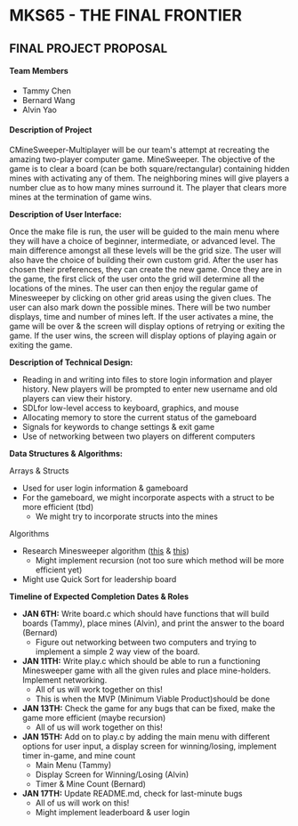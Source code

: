 # MKS65 - THE FINAL FRONTIER

## FINAL PROJECT PROPOSAL

#### Team Members
- Tammy Chen
- Bernard Wang 
- Alvin Yao

#### Description of Project

CMineSweeper-Multiplayer will be our team&#39;s attempt at recreating the amazing two-player computer game. MineSweeper. The objective of the game is to clear a board (can be both square/rectangular) containing hidden mines with activating any of them. The neighboring mines will give players a number clue as to how many mines surround it. The player that clears more mines at the termination of game wins.

**Description of User Interface:**

Once the make file is run, the user will be guided to the main menu where they will have a choice of beginner, intermediate, or advanced level. The main difference amongst all these levels will be the grid size. The user will also have the choice of building their own custom grid. After the user has chosen their preferences, they can create the new game. Once they are in the game, the first click of the user onto the grid will determine all the locations of the mines. The user can then enjoy the regular game of Minesweeper by clicking on other grid areas using the given clues. The user can also mark down the possible mines. There will be two number displays, time and number of mines left. If the user activates a mine, the game will be over &amp; the screen will display options of retrying or exiting the game. If the user wins, the screen will display options of playing again or exiting the game.

**Description of Technical Design:**

- Reading in and writing into files to store login information and player history. New players will be prompted to enter new username and old players can view their history.
- SDLfor low-level access to keyboard, graphics, and mouse
- Allocating memory to store the current status of the gameboard
- Signals for keywords to change settings &amp; exit game
- Use of networking between two players on different computers

**Data Structures &amp; Algorithms:**

Arrays &amp; Structs

- Used for user login information &amp; gameboard
- For the gameboard, we might incorporate aspects with a struct to be more efficient (tbd)
  - We might try to incorporate structs into the mines

Algorithms

- Research Minesweeper algorithm ([this](https://quantum-p.livejournal.com/19616.html) &amp; [this](https://massaioli.wordpress.com/2013/01/12/solving-minesweeper-with-matricies/))
  - Might implement recursion (not too sure which method will be more efficient yet)
- Might use Quick Sort for leadership board

**Timeline of Expected Completion Dates &amp; Roles**

- __JAN 6TH:__ Write board.c which should have functions that will build boards (Tammy), place mines (Alvin), and print the answer to the board (Bernard)
  - Figure out networking between two computers and trying to implement a simple 2 way view of the board.
- __JAN 11TH:__ Write play.c which should be able to run a functioning Minesweeper game with all the given rules and place mine-holders. Implement networking.
  - All of us will work together on this!
  - This is when the MVP (Minimum Viable Product)should be done
- __JAN 13TH:__ Check the game for any bugs that can be fixed, make the game more efficient (maybe recursion)
  - All of us will work together on this!
- __JAN 15TH:__ Add on to play.c by adding the main menu with different options for user input, a display screen for winning/losing, implement timer in-game, and mine count
  - Main Menu (Tammy)
  - Display Screen for Winning/Losing (Alvin)
  - Timer &amp; Mine Count (Bernard)
- __JAN 17TH:__ Update README.md, check for last-minute bugs
  - All of us will work on this!
  - Might implement leaderboard &amp; user login
